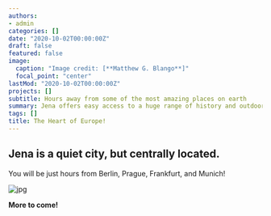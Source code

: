 ```yaml
---
authors:
- admin
categories: []
date: "2020-10-02T00:00:00Z"
draft: false
featured: false
image:
  caption: "Image credit: [**Matthew G. Blango**]"
  focal_point: "center"
lastMod: "2020-10-02T00:00:00Z"
projects: []
subtitle: Hours away from some of the most amazing places on earth
summary: Jena offers easy access to a huge range of history and outdoors opportunities
tags: []
title: The Heart of Europe!
---
```


## Jena is a quiet city, but centrally located. 

You will be just hours from Berlin, Prague, Frankfurt, and Munich! 

![jpg](huntinghouse.jpg)

__More to come!__

